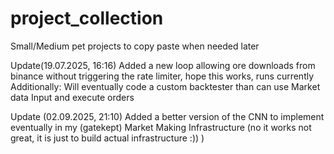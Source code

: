 # project_collection
Small/Medium pet projects to copy paste when needed later

Update(19.07.2025, 16:16) Added a new loop allowing ore downloads from binance without triggering the rate limiter, hope this works, runs currently
                          Additionally: Will eventually code a custom backtester than can use Market data Input and execute orders

Update (02.09.2025, 21:10) Added a better version of the CNN to implement eventually in my (gatekept) Market Making Infrastructure (no it works not great, it is just to build actual infrastructure :)) )

